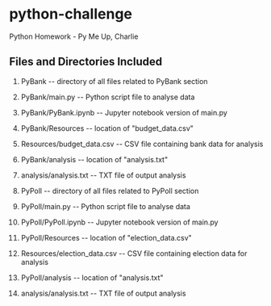 # python-challenge
Python Homework - Py Me Up, Charlie

Files and Directories Included
----------------

1) PyBank -- directory of all files related to PyBank section

2) PyBank/main.py -- Python script file to analyse data

3) PyBank/PyBank.ipynb -- Jupyter notebook version of main.py

4) PyBank/Resources -- location of "budget_data.csv"

5) Resources/budget_data.csv -- CSV file containing bank data for analysis

6) PyBank/analysis -- location of "analysis.txt"

7) analysis/analysis.txt -- TXT file of output analysis

8) PyPoll -- directory of all files related to PyPoll section

9) PyPoll/main.py -- Python script file to analyse data

10) PyPoll/PyPoll.ipynb -- Jupyter notebook version of main.py

11) PyPoll/Resources -- location of "election_data.csv"

12) Resources/election_data.csv -- CSV file containing election data for analysis

13) PyPoll/analysis -- location of "analysis.txt"

14) analysis/analysis.txt -- TXT file of output analysis

